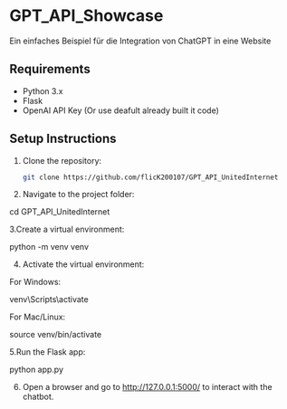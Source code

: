 
# GPT_API_Showcase 

Ein einfaches Beispiel für die Integration von ChatGPT in eine Website

## Requirements
- Python 3.x
- Flask
- OpenAI API Key (Or use deafult already built it code) 

## Setup Instructions

1. Clone the repository:
   ```bash
   git clone https://github.com/flicK200107/GPT_API_UnitedInternet

2. Navigate to the project folder:


cd GPT_API_UnitedInternet 

3.Create a virtual environment:


python -m venv venv

4. Activate the virtual environment:

For Windows:

venv\Scripts\activate

For Mac/Linux:

source venv/bin/activate



5.Run the Flask app:


python app.py

6. Open a browser and go to http://127.0.0.1:5000/ to interact with the chatbot.
